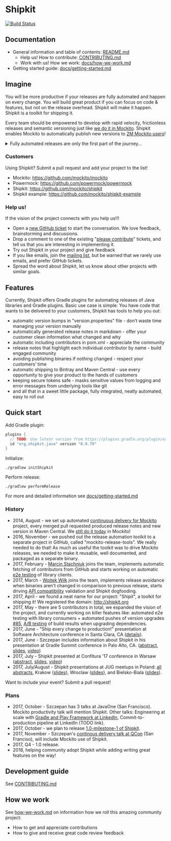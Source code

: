 # Shipkit

[![Build Status](https://travis-ci.org/mockito/shipkit.svg?branch=master)](https://travis-ci.org/mockito/shipkit)

## Documentation

- General information and table of contents: [README.md](README.md)
    - Help us! How to contribute: [CONTRIBUTING.md](CONTRIBUTING.md)
    - Work with us! How we work: [docs/how-we-work.md](docs/how-we-work.md)
- Getting started guide: [docs/getting-started.md](docs/getting-started.md)

## Imagine

You will be more productive if your releases are fully automated and happen on every change.
You will build great product if you can focus on code & features, but not on the release overhead.
Shipkit will make it happen.
Shipkit is a toolkit for shipping it.

Every team should be empowered to develop with rapid velocity, frictionless releases and semantic versioning just like [we do it in Mockito](https://github.com/mockito/mockito/wiki/Continuous-Delivery-Overview).
Shipkit enables Mockito to automatically publish new versions to
[2M Mockito users](https://github.com/mockito/mockito/wiki/Mockito-Popularity-and-User-Base)!

<details>
  <summary>Fully automated releases are only the first part of the journey...</summary>

  Imagine the world where you call pull in a new version of some Open Source library and not worry if it breaks compatibility.
  Imagine that you can submit a pull request to some project, have it reviewed timely, and have the new version with your fix available to you in minutes after your PR is merged.
  Imagine that for any dependency you consider upgrading, you can view its neatly and consistently maintained release notes.
  Imagine that you can set up practical Continuous Delivery automation in your project in minutes, by using a well behaving and documented Gradle plugin.
  Imagine that you can focus on code and features while the release management, versioning, publishing, release notes generation is taken care for you automagically.

  This is the goal of "Shipkit" project.
</details>

### Customers

Using Shipkit? Submit a pull request and add your project to the list!

- Mockito: https://github.com/mockito/mockito
- Powermock: https://github.com/powermock/powermock
- Shipkit: https://github.com/mockito/shipkit
- Shipkit example: https://github.com/mockito/shipkit-example

### Help us!

If the vision of the project connects with you help us!!!

- Open a [new GitHub ticket](https://github.com/mockito/shipkit/issues/new) to start the conversation. We love feedback, brainstorming and discussions.
- Drop a comment to one of the existing "[please contribute](https://github.com/mockito/shipkit/issues?q=is%3Aissue+is%3Aopen+label%3A%22please+contribute%21%22)" tickets, and tell us that you are interesting in implementing it.
- Try out Shipkit in your project and give feedback
- If you like emails, join the [mailing list](https://groups.google.com/forum/#!forum/shipkit), but be warned that we rarely use emails, and prefer GitHub tickets.
- Spread the word about Shipkit, let us know about other projects with similar goals.

## Features

Currently, Shipkit offers Gradle plugins for automating releases of Java libraries and Gradle plugins.
Basic use case is simple:
You have code that wants to be delivered to your customers, Shipkit has tools to help you out:

- automatic version bumps in "version.properties" file - don’t waste time managing your version manually
- automatically generated release notes in markdown - offer your customer clean information what changed and why
- automatic including contributors in pom.xml - appreciate the community
- release notes that highlight each individual contributor by name - build engaged community
- avoiding publishing binaries if nothing changed - respect your customers’ time
- automatic shipping to Bintray and Maven Central - use every opportunity to give your product to the hands of customers
- keeping secure tokens safe - masks sensitive values from logging and error messages from underlying tools like git
- and all that in a sweet little package, fully integrated, neatly automated, easy to roll out

## Quick start

Add Gradle plugin:
```groovy
plugins {
  // TODO: Use latest version from https://plugins.gradle.org/plugin/org.shipkit.java
  id "org.shipkit.java" version "0.9.79"
}
```

Initialize:
```
./gradlew initShipkit
```

Perform release:
```
./gradlew performRelease
```

For more and detailed information see [docs/getting-started.md](docs/getting-started.md)

### History

- 2014, August - we set up automated [continuous delivery for Mockito](http://blog.mockito.org/2014/08/ready-for-continuous-deployment.html) project, every merged pull requested produced release notes and new version in Maven Central.
We [still do it today](https://github.com/mockito/mockito/wiki/Continuous-Delivery-Overview) in Mockito!
- 2016, November - we pushed out the release automation toolkit to a separate project in GitHub, called "mockito-release-tools".
We really needed to do that!
As much as useful the toolkit was to drive Mockito releases, we needed to make it reusable, well documented, and packaged as a separate binary.
- 2017, February - [Marcin Stachniuk](https://github.com/mstachniuk) joins the team, implements automatic fetching of contributors from GitHub and starts working on automatic [e2e testing](https://github.com/mockito/shipkit/issues/85) of library clients.
- 2017, March - [Wojtek Wilk](https://github.com/wwilk) joins the team, implements release avoidance when binaries aren't changed in comparison to previous release, starts driving [API compatibility](https://github.com/mockito/shipkit/issues/105) validation and Shipkit dogfooding.
- 2017, April - we found a neat name for our project: "Shipit", a toolkit for shipping it! We registered the domain: http://shipkit.org
- 2017, May - there are 5 contributors in total, we expanded the vision of the project, and currently working on killer features like: automated e2e testing with library consumers + automated pushes of version upgrades [#85](https://github.com/mockito/shipkit/issues/85), [A/B testing](https://github.com/mockito/shipkit/issues/113) of build results when upgrading dependencies.
- 2017, June - "Ship every change to production!" presentation at Software Architecture conference in Santa Clara, CA ([details](https://github.com/mockito/shipkit/wiki/Conferences-and-Meetups)).
- 2017, June - Szczepan includes information about Shipkit in his presentation at Gradle Summit conference in Palo Alto, CA. ([abstract](https://summit.gradle.com/conference/palo_alto/2017/06/session?id=39273), [slides](http://prezi.com/ok5z9lflwejm/?utm_campaign=share&utm_medium=copy), [video](https://www.youtube.com/watch?v=7N2sg2X_HrA&feature=youtu.be&t=43m12s))
- 2017, July - Shipkit presented at Confitura '17 conference in Warsaw ([abstract](https://2017.confitura.pl/presentations#531c0ef5-5bb9-4c6c-9822-d5757918e8b4), [slides](https://docs.google.com/presentation/d/1ocBAg4Jq07TP7rpROMJGR5I-qeNza9E1pwZ6elko4w8/edit?usp=sharing), [video](https://youtu.be/EQNZWCkwnAI?t=5h52m8s))
- 2017, July/August - Shipkit presentations at JUG meetups in Poland: [all abstracts](https://docs.google.com/document/d/15V4EReNQcDNUqPKhVa6N8Vyi87sKAG65RWyRCoBHLcU/edit#), Krakow ([slides](https://docs.google.com/presentation/d/1MLxVd_4YtPS00hOK8zBVSaoHs-EsdMvTJse8lE45W2o/edit?usp=sharing)), Wroclaw ([slides](https://docs.google.com/presentation/d/1OH2L5Okplqa_sfteSycBVCFdLPgpUmSTR9IYNVCm4Zo/edit?usp=sharing)), and Bielsko-Biala ([slides](https://docs.google.com/presentation/d/1LuDC78iQ-404INYF62bWNUMllqyZEFKfQBu_nRliFxo/edit?usp=sharing)).

Want to include your event? Submit a pull request!

### Plans

- 2017, October - Szczepan has 3 talks at JavaOne (San Francisco).
Mockito productivity talk will mention Shipkit.
Other talks: Engineering at scale with [Gradle and Play Framework at LinkedIn](https://www.linkedin.com/pulse/javaone-talk-play-framework-gradle-productivity-linkedin-faber/), Commit-to-production pipeline at LinkedIn (TODO link).
- 2017, October - we plan to release [1.0-milestone-1 of Shipkit](https://github.com/mockito/shipkit/issues/116).
- 2017, November - Szczepan's [continous delivery talk at QCon](https://qconsf.com/sf2017/presentation/lessons-linkedin-and-mockito) (San Franciso), will include Mockito use of Shipkit.
- 2017, Q4 - 1.0 release.
- 2018, helping community adopt Shipkit while adding writing great features on the way!

## Development guide

See [CONTRIBUTING.md](CONTRIBUTING.md)

## How we work

See [how-we-work.md](docs/how-we-work.md) on information how we roll this amazing community project:

- How to get and appreciate contributions
- How to give and receive great code review feedback
